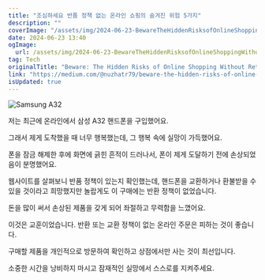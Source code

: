 ```yaml
---
title: "조심하세요 반품 정책 없는 온라인 쇼핑의 숨겨진 위험 5가지"
description: ""
coverImage: "/assets/img/2024-06-23-BewareTheHiddenRisksofOnlineShoppingWithoutReturnPolicies_0.png"
date: 2024-06-23 13:40
ogImage:
  url: /assets/img/2024-06-23-BewareTheHiddenRisksofOnlineShoppingWithoutReturnPolicies_0.png
tag: Tech
originalTitle: "Beware: The Hidden Risks of Online Shopping Without Return Policies"
link: "https://medium.com/@nuzhatr79/beware-the-hidden-risks-of-online-shopping-without-return-policies-52f8757ac21d"
isUpdated: true
---
```


![Samsung A32](/assets/img/2024-06-23-BewareTheHiddenRisksofOnlineShoppingWithoutReturnPolicies_0.png)

저는 최근에 온라인에서 삼성 A32 핸드폰을 구입했어요.

그래서 제게 도착했을 때 너무 행복했는데, 그 행복 속에 실망이 가득했어요.

폰을 잠금 해제한 후에 화면에 긁힌 흔적이 드러나서, 폰이 제게 도달하기 전에 손상되었음이 분명했어요.

<!-- seedividend - 사각형 -->

<ins class="adsbygoogle"
     style="display:block"
     data-ad-client="ca-pub-4877378276818686"
     data-ad-slot="1898504329"
     data-ad-format="auto"
     data-full-width-responsive="true"></ins>

<script>
     (adsbygoogle = window.adsbygoogle || []).push({});
</script>

웹사이트를 살펴보니 반품 정책이 있는지 확인했는데, 핸드폰을 교환하거나 환불받을 수 있을 것이라고 희망했지만 놀랍게도 이 구매에는 반환 정책이 없었습니다.

돈을 많이 써서 손상된 제품을 갖게 되어 좌절하고 무력함을 느꼈어요.

이것은 교훈이었습니다. 반환 또는 교환 정책이 없는 온라인 주문은 피하는 것이 좋습니다.

구매할 제품을 개인적으로 방문하여 확인하고 상점에서만 사는 것이 최선입니다.

<!-- seedividend - 사각형 -->

<ins class="adsbygoogle"
     style="display:block"
     data-ad-client="ca-pub-4877378276818686"
     data-ad-slot="1898504329"
     data-ad-format="auto"
     data-full-width-responsive="true"></ins>

<script>
     (adsbygoogle = window.adsbygoogle || []).push({});
</script>

소중한 시간을 낭비하지 마시고 잠재적인 실망에서 스스로를 지켜주세요.

